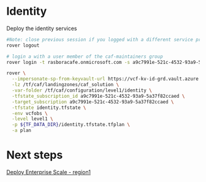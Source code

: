 
# Identity
Deploy the identity services

```bash
#Note: close previous session if you logged with a different service principal using --impersonate-sp-from-keyvault-url
rover logout

# login a with a user member of the caf-maintainers group
rover login -t rasboracafe.onmicrosoft.com -s a9c7991e-521c-4532-93a9-5a37f82ccaed

rover \
  --impersonate-sp-from-keyvault-url https://vcf-kv-id-grd.vault.azure.net/ \
  -lz /tf/caf/landingzones/caf_solution \
  -var-folder /tf/caf/configuration/level1/identity \
  -tfstate_subscription_id a9c7991e-521c-4532-93a9-5a37f82ccaed \
  -target_subscription a9c7991e-521c-4532-93a9-5a37f82ccaed \
  -tfstate identity.tfstate \
  -env vcfobs \
  -level level1 \
  -p ${TF_DATA_DIR}/identity.tfstate.tfplan \
  -a plan

```


# Next steps

[Deploy Enterprise Scale - region1](../../level1/alz/region1/readme.md)
